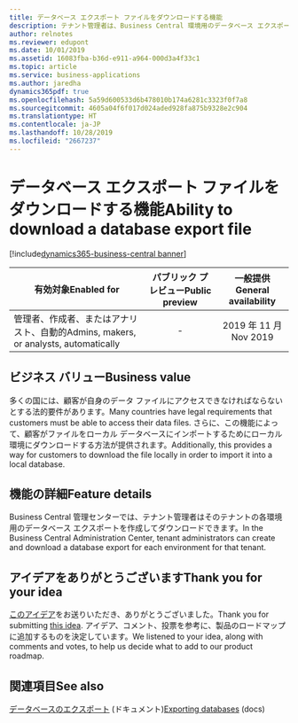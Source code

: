 ```yaml
---
title: データベース エクスポート ファイルをダウンロードする機能
description: テナント管理者は、Business Central 環境用のデータベース エクスポート ファイルをダウンロードできます。
author: relnotes
ms.reviewer: edupont
ms.date: 10/01/2019
ms.assetid: 16083fba-b36d-e911-a964-000d3a4f33c1
ms.topic: article
ms.service: business-applications
ms.author: jaredha
dynamics365pdf: true
ms.openlocfilehash: 5a59d600533d6b478010b174a6281c3323f0f7a8
ms.sourcegitcommit: 4605a04f6f017d024aded928fa875b9328e2c904
ms.translationtype: HT
ms.contentlocale: ja-JP
ms.lasthandoff: 10/28/2019
ms.locfileid: "2667237"
---
```

# <a name="ability-to-download-a-database-export-file"></a><span data-ttu-id="081c6-103">データベース エクスポート ファイルをダウンロードする機能</span><span class="sxs-lookup"><span data-stu-id="081c6-103">Ability to download a database export file</span></span>
[!include[dynamics365-business-central banner](../includes/dynamics365-business-central.md)]

| <span data-ttu-id="081c6-104">有効対象</span><span class="sxs-lookup"><span data-stu-id="081c6-104">Enabled for</span></span>    |  <span data-ttu-id="081c6-105">パブリック プレビュー</span><span class="sxs-lookup"><span data-stu-id="081c6-105">Public preview</span></span> | <span data-ttu-id="081c6-106">一般提供</span><span class="sxs-lookup"><span data-stu-id="081c6-106">General availability</span></span> | 
| ---------- | :----------: |:----------: |
|<span data-ttu-id="081c6-107">管理者、作成者、またはアナリスト、自動的</span><span class="sxs-lookup"><span data-stu-id="081c6-107">Admins, makers, or analysts, automatically</span></span>|-| <span data-ttu-id="081c6-108">2019 年 11 月</span><span class="sxs-lookup"><span data-stu-id="081c6-108">Nov 2019</span></span>|


## <a name="business-value"></a><span data-ttu-id="081c6-109">ビジネス バリュー</span><span class="sxs-lookup"><span data-stu-id="081c6-109">Business value</span></span>
<!-- bv start -->
<span data-ttu-id="081c6-110">多くの国には、顧客が自身のデータ ファイルにアクセスできなければならないとする法的要件があります。</span><span class="sxs-lookup"><span data-stu-id="081c6-110">Many countries have legal requirements that customers must be able to access their data files.</span></span> <span data-ttu-id="081c6-111">さらに、この機能によって、顧客がファイルをローカル データベースにインポートするためにローカル環境にダウンロードする方法が提供されます。</span><span class="sxs-lookup"><span data-stu-id="081c6-111">Additionally, this provides a way for customers to download the file locally in order to import it into a local database.</span></span>
<!-- bv end -->



## <a name="feature-details"></a><span data-ttu-id="081c6-112">機能の詳細</span><span class="sxs-lookup"><span data-stu-id="081c6-112">Feature details</span></span>
<!--feature detail start -->
<span data-ttu-id="081c6-113">Business Central 管理センターでは、テナント管理者はそのテナントの各環境用のデータベース エクスポートを作成してダウンロードできます。</span><span class="sxs-lookup"><span data-stu-id="081c6-113">In the Business Central Administration Center, tenant administrators can create and download a database export for each environment for that tenant.</span></span>
<!--feature detail end -->









## <a name="thank-you-for-your-idea"></a><span data-ttu-id="081c6-114">アイデアをありがとうございます</span><span class="sxs-lookup"><span data-stu-id="081c6-114">Thank you for your idea</span></span>
<span data-ttu-id="081c6-115">[このアイデア](https://experience.dynamics.com/ideas/idea/?ideaid=7d2b14ec-1705-e811-80c0-00155d7c7f0c)をお送りいただき、ありがとうございました。</span><span class="sxs-lookup"><span data-stu-id="081c6-115">Thank you for submitting [this idea](https://experience.dynamics.com/ideas/idea/?ideaid=7d2b14ec-1705-e811-80c0-00155d7c7f0c).</span></span> <span data-ttu-id="081c6-116">アイデア、コメント、投票を参考に、製品のロードマップに追加するものを決定しています。</span><span class="sxs-lookup"><span data-stu-id="081c6-116">We listened to your idea, along with comments and votes, to help us decide what to add to our product roadmap.</span></span>

## <a name="see-also"></a><span data-ttu-id="081c6-117">関連項目</span><span class="sxs-lookup"><span data-stu-id="081c6-117">See also</span></span>

<span data-ttu-id="081c6-118">[データベースのエクスポート](https://docs.microsoft.com/dynamics365/business-central/dev-itpro/administration/tenant-admin-center-database-export) (ドキュメント)</span><span class="sxs-lookup"><span data-stu-id="081c6-118">[Exporting databases](https://docs.microsoft.com/dynamics365/business-central/dev-itpro/administration/tenant-admin-center-database-export) (docs)</span></span>
